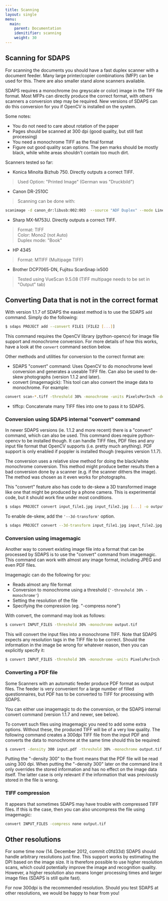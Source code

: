 ```yaml
---
title: Scanning
layout: single
menu:
  main:
    parent: Documentation
    idenitifier: scanning
    weight: 30
---
```


## Scanning for SDAPS
For scanning the documents you should have a fast duplex scanner with a
document feeder. Many large printer/copier combinations (MFP) can be
used for this. There are also smaller stand alone scanners available.

SDAPS requires a monochrome (no greyscale or color) image in the TIFF
file format. Most MFPs can directly produce the correct format, with
others scanners a conversion step may be required. New versions of
SDAPS can do this conversion for you if OpenCV is installed on the system.

Some notes:

* You do not need to care about rotation of the paper
* Pages should be scanned at 300 dpi (good quality, but still fast processing)
* You need a monochrome TIFF as the final format
* Figure out good quality scan options. The pen marks should be mostly black,
while white areas shouldn't contain too much dirt.

Scanners tested so far:

* Konica Minolta Bizhub 750. Directly outputs a correct TIFF.

> Used Option: "Printed Image" (German was "Druckbild")

* Canon DR-2510C

> Scanning can be done with:

``` bash
scanimage -d canon_dr:libusb:002:003  --source "ADF Duplex" --mode Lineart --resolution 300 -l 0 -t 0 -x 210 -y 297 --page-height 297 --batch='out%05d.pnm' --batch-count=10 --threshold 150 --brightness -40
```

* Sharp MX-M753U. Directly outputs a correct TIFF.

> Format: TIFF<br>
> Color: Mono2 (not Auto)<br>
> Duplex mode: "Book"

* HP 4345

> Format: MTIFF (Multipage TIFF)

* Brother DCP7065-DN, Fujitsu ScanSnap ix500

> Tested using VueScan 9.5.08 (TIFF multipage needs to be set in "Output" tab)

## Converting Data that is not in the correct format

With version 1.1.7 of SDAPS the easiest method is to use the SDAPS ``add``
command. Simply do the following:

``` bash
$ sdaps PROJECT add --convert FILE1 [FILE2 [...]]
```

This command requires the OpenCV library (python-opencv) for image file
support and monochrome conversion. For more details of how this works, have a
look at the ``convert`` command section below.

Other methods and utilities for conversion to the correct format are:

* SDAPS "convert" command: Uses OpenCV to do monochrome level conversion
and generates a useable TIFF file. Can also be used to de-skew photographs
(version 1.1.2 and later).
* convert (imagemagick): This tool can also convert the image data to
monochrome. For example:

``` bash
convert scan-*.tiff -threshold 30% -monochrome -units PixelsPerInch -density 300 -compress none scans.tiff
```

* tiffcp: Concatenate many TIFF files into one to pass it to SDAPS.

### Conversion using SDAPS internal "convert" command
In newer SDAPS versions (ie. 1.1.2 and more recent) there is a "convert"
command, which can also be used. This command does require python-opencv
to be installed though.  It can handle TIFF files, PDF files and any
input file format that OpenCV supports (i.e. pretty much anything). PDF
support is only enabled if poppler is installed though (requires version
1.1.7).

The conversion uses a relative slow method for doing the black/white
monochrome conversion. This method might produce better results then
a bad conversion done by a scanner (e.g. if the scanner dithers the
image). The method was chosen as it even works for photographs.

This "convert" feature also has code to de-skew a 3D transformed image
like one that might be produced by a phone camera. This is experimental
code, but it should work fine under most conditions.

``` bash
$ sdaps PROJECT convert input_file1.jpg input_file2.jpg [...] -o output.tif
```

To enable de-skew, add the ``'--3d-transform'`` option.

``` bash
$ sdaps PROJECT convert --3d-transform input_file1.jpg input_file2.jpg [...] -o output.tif
```

### Conversion using imagemagic

Another way to convert existing image file into a format that can be
processed by SDAPS is to use the "convert" command from imagemagic.
This command can work with almost any image format, including JPEG and
even PDF files.

Imagemagic can do the following for you:

* Reads almost any file format
* Conversion to monochrome using a threshold (``'-threshold 30% -monochrome'``)
* Setting the resolution of the file
* Specifying the compression (eg. "-compress none")

With convert, the command may look as follows:

``` bash
$ convert INPUT_FILES -threshold 30% -monochrome output.tif
```

This will convert the input files into a monochrome TIFF. Note that
SDAPS expects any resolution tags in the TIFF file to be correct.
Should the information in the image be wrong for whatever reason,
then you can explicitly specify it:

``` bash
$ convert INPUT_FILES -threshold 30% -monochrome -units PixelsPerInch -density 300 output.tif
```

### Converting a PDF file

Some Scanners with an automatic feeder produce PDF format as output files.
The feeder  is very convenient for a large number of filled questionnaires,
but PDF has to be converted to TIFF for processing with SDAPS.

You can either use imagemagic to do the conversion, or the SDAPS internal
convert command (version 1.1.7 and newer, see below).

To convert such files using imagemagic you need to add some extra options.
Without these, the produced TIFF will be of a very low quality. The
following command creates a 300dpi TIFF file from the input PDF and
converts the data to monochrome at the same time should this be required:

``` bash
$ convert -density 300 input.pdf -threshold 30% -monochrome output.tif
```

Putting the "-density 300" to the front means that the PDF file will be
read using 300 dpi. When putting the "-density 300" later on the command
line it only overrides the stored information and has no effect on the
image data itself. The latter case is only relevant if the information
that was previously stored in the file is wrong.

### TIFF compression

It appears that sometimes SDAPS may have trouble with compressed TIFF files.
If this is the case, then you can also uncompress the file using imagemagic:

``` bash
convert INPUT_FILES -compress none output.tif
```

## Other resolutions

For some time now (14. December 2012, commit c0fd33d) SDAPS should handle
arbitrary resolutions just fine. This support works by estimating the DPI
based on the image size. It is therefore possible to use higher resolution
scans, which could potentially improve the image and recognition quality.
However, a higher resolution also means longer processing times and larger
image files (SDAPS is still quite fast).

For now 300dpi is the recommended resolution. Should you test SDAPS at
other resolutions, we would be happy to hear from you!

